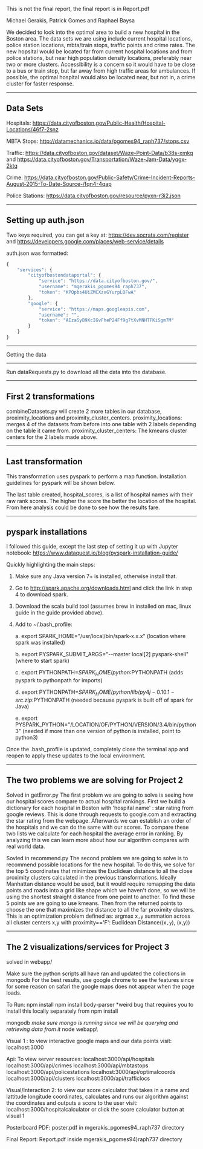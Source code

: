 This is not the final report, the final report is in Report.pdf

Michael Gerakis, Patrick Gomes and Raphael Baysa

We decided to look into the optimal area to build a new hospital in the Boston area. The data sets we are using include current hospital locations, police station locations, mbta/train stops, traffic points and crime rates. The new hopsital would be located far from current hospital locations and from police stations, but near high population density locations, preferably near two or more clusters. Accessibility is a concern so it would have to be close to a bus or train stop, but far away from high traffic areas for ambulances. If possible, the optimal hospital would also be located near, but not in, a crime cluster for faster response. 

---
Data Sets
---

Hospitals: https://data.cityofboston.gov/Public-Health/Hospital-Locations/46f7-2snz

MBTA Stops: http://datamechanics.io/data/pgomes94_raph737/stops.csv

Traffic: https://data.cityofboston.gov/dataset/Waze-Point-Data/b38s-xmkq and https://data.cityofboston.gov/Transportation/Waze-Jam-Data/yqgx-2ktq

Crime: https://data.cityofboston.gov/Public-Safety/Crime-Incident-Reports-August-2015-To-Date-Source-/fqn4-4qap

Police Stations: https://data.cityofboston.gov/resource/pyxn-r3i2.json

---
Setting up auth.json
---

Two keys required, you can get a key at: https://dev.socrata.com/register and https://developers.google.com/places/web-service/details

auth.json was formatted:
```javascript
{
    "services": {
        "cityofbostondataportal": {
            "service": "https://data.cityofboston.gov/",
            "username": "mgerakis_pgomes94_raph737",
            "token": "KPQpbs4UiZMCXzxGYurpLOFwA"
        },
        "google": {
        	"service": "https://maps.googleapis.com",
        	"username": "",
        	"token": "AIzaSyB9XcIGvFheP24Ff9g7tXvMNHTFKiSgm7M"
        }
    }
}
```

---
Getting the data
___

Run dataRequests.py to download all the data into the database.

---
First 2 transformations
---

combineDatasets.py will create 2 more tables in our database, proximity_locations and proximity_cluster_centers.
	proximity_locations: merges 4 of the datasets from before into one table with 2 labels depending on the table it came from.
	proximity_cluster_centers: The kmeans cluster centers for the 2 labels made above. 

---
Last transformation
--- 

This transformation uses pyspark to perform a map function. Installation guidelines for pyspark will be shown below.

The last table created, hospital_scores, is a list of hospital names with their raw rank scores. The higher the score the better the location of the hospital. From here analysis could be done to see how the results fare.

---
pyspark installations
---

I followed this guide, except the last step of setting it up with Jupyter notebook: https://www.dataquest.io/blog/pyspark-installation-guide/

Quickly highlighting the main steps:

1. Make sure any Java version 7+ is installed, otherwise install that.

2.  Go to http://spark.apache.org/downloads.html and click the link in step 4 to download spark.

3. Download the scala build tool (assumes brew in installed on mac, linux guide in the guide provided above).

4. Add to ~/.bash_profile:
	
	a. export SPARK_HOME="/usr/local/bin/spark-x.x.x" (location where spark was installed)
	
	b. export PYSPARK_SUBMIT_ARGS="--master local[2] pyspark-shell" (where to start spark)
	
	c. export PYTHONPATH=$SPARK_HOME/python:$PYTHONPATH (adds pyspark to pythonpath for imports)
	
	d. export PYTHONPATH=$SPARK_HOME/python/lib/py4j-0.10.1-src.zip:$PYTHONPATH (needed because pyspark is built off of spark for Java)
	
	e. export PYSPARK_PYTHON="/LOCATION/OF/PYTHON/VERSION/3.4/bin/python3" (needed if more than one version of python is installed, point to python3)

Once the .bash_profile is updated, completely close the terminal app and reopen to apply these updates to the local environment.

---
The two problems we are solving for Project 2
---
Solved in getError.py
The first problem we are going to solve is seeing how our hospital scores compare to actual hospital rankings. First we build a dictionary for each hospital in Boston with 'hospital name' : star rating from google reviews. This is done through requests to google.com and extracting the star rating from the webpage. Afterwards we can establish an order of the hospitals and we can do the same with our scores. To compare these two lists we calculate for each hospital the average error in ranking. By analyzing this we can learn more about how our algorithm compares with real world data.

Sovled in recommend.py
The second problem we are going to solve is to recommend possible locations for the new hospital. To do this, we solve for the top 5 coordinates that minimizes the Euclidean distance to all the close proximity clusters calculated in the previous transformations. Ideally Manhattan distance would be used, but it would require remapping the data points and roads into a grid like shape which we haven't done, so we will be using the shortest straight distance from one point to another. To find these 5 points we are going to use kmeans.
Then from the returned points to choose the one that maximizes the distance to all the far proximity clusters. This is an optimization problem defined as:
argmax x`,y` summation across all cluster centers x,y with proximity=='F': Euclidean Distance((x`,y`), (x,y))

---
The 2 visualizations/services for Project 3
---

solved in webapp/ 

Make sure the python scripts all have ran and updated the collections in mongodb
For the best results, use google chrome to see the features since for some reason on safari
the google maps does not appear when the page loads.

To Run:
npm install
npm install body-parser *weird bug that requires you to install this locally separately from npm install

mongodb *make sure mongo is running since we will be querying and retrieving data from it*
node webapp\ 

Visual 1 :
to view interactive google maps and our data points visit:
localhost:3000

Api:
To view server resources:
localhost:3000/api/hospitals
localhost:3000/api/crimes
localhost:3000/api/mbtastops
localhost:3000/api/policestations
localhost:3000/api/optimalcoords
localhost:3000/api/clusters
localhost:3000/api/trafficlocs

Visual/Interaction 2:
to view our score calculator that takes in a name and lattitude longitude coordinates, calculates and runs our algorithm against the coordinates and outputs a score to the user visit:
localhost:3000/hospitalcalculator or click the score calculator button at visual 1

Posterboard PDF:
poster.pdf in mgerakis_pgomes94_raph737 directory

Final Report: 
Report.pdf inside mgerakis_pgomes94)raph737 directory


